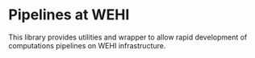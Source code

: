 # Pipelines at WEHI
This library provides utilities and wrapper to allow rapid development of computations pipelines on WEHI infrastructure.

 